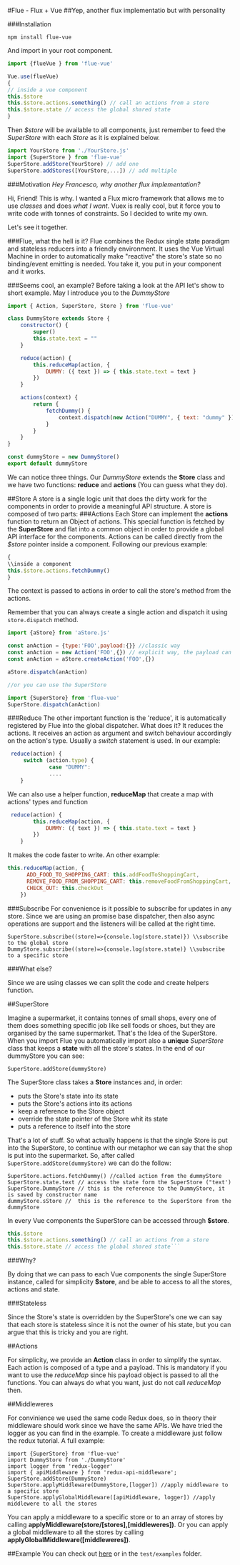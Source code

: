 #Flue - Flux + Vue
##Yep, another flux implementatio but with personality

###Installation

```
npm install flue-vue
```
And import in your root component.

```javascript
import {flueVue } from 'flue-vue'

Vue.use(flueVue)
{
// inside a vue component
this.$store
this.$store.actions.something() // call an actions from a store
this.$store.state // access the global shared state
}
```

Then *$store* will be available to all components, just remember to feed the *SuperStore* with each *Store* as it is explained below.

```javascript
import YourStore from './YourStore.js'
import {SuperStore } from 'flue-vue'
SuperStore.addStore(YourStore) // add one
SuperStore.addStores([YourStore,...]) // add multiple
```


###Motivation
*Hey Francesco, why another flux implementation?*

Hi, Friend! This is why. I wanted a Flux micro framework that allows me to use *classes* and does *what I want*. Vuex is really cool, but it force you to write code with tonnes of constraints. So I decided to write my own. 

Let's see it together.

###Flue, what the hell is it?
Flue combines the Redux single state paradigm and stateless reducers into a friendly environment. It uses the Vue Virtual Machine in order to automatically make "reactive" the store's state so no binding/event emitting is needed. You take it, you put in your component and it works.

###Seems cool, an example?
Before taking a look at the API let's show to short example. May I introduce you to the *DummyStore*

```javascript
import { Action, SuperStore, Store } from 'flue-vue'

class DummyStore extends Store {
    constructor() {
        super()
        this.state.text = ""
    }

    reduce(action) {
        this.reduceMap(action, {
            DUMMY: ({ text }) => { this.state.text = text }
        })
    }

    actions(context) {
        return {
            fetchDummy() {
                context.dispatch(new Action("DUMMY", { text: "dummy" }))
            }
        }
    }
}

const dummyStore = new DummyStore()
export default dummyStore
```

We can notice three things. Our *DummyStore* extends the **Store** class and we have two functions: **reduce** and **actions** (You can guess what they do).

##Store
A store is a single logic unit that does the dirty work for the components in order to provide a meaningful API structure. A store is composed of two parts:
###Actions
Each Store can implement the **actions** function to return an Object of actions. This special function is fetched by the **SuperStore**  and flat into a common object in order to provide a global API interface for the components. Actions can be called directly from the *$store* pointer inside a component. Following our previous example:

```javascript
{
\\inside a component
this.$store.actions.fetchDummy()
}
```

The context is passed to actions in order to call the store's method from the actions.

Remember that you can always create a single action and dispatch it using `store.dispatch` method.

```javascript
import {aStore} from 'aStore.js'

const anAction = {type:'FOO',payload:{}} //classic way
const anAction = new Action('FOO',{}) // explicit way, the payload can be remove if empty
const anAction = aStore.createAction('FOO',{})

aStore.dispatch(anAction)

//or you can use the SuperStore

import {SuperStore} from 'flue-vue'
SuperStore.dispatch(anAction)
```


###Reduce
The other important function is the 'reduce', it is automatically registered by Flue into the global dispatcher. What does it? It reduces the actions. It receives an action as argument and switch behaviour accordingly on the action's type. Usually a *switch* statement is used. In our example:
```javascript
 reduce(action) {
     switch (action.type) {
             case "DUMMY":
             ....
    }
```

We can also use a helper function, **reduceMap** that create a map with actions' types and function

```javascript
 reduce(action) {
        this.reduceMap(action, {
            DUMMY: ({ text }) => { this.state.text = text }
        })
    }
```

It makes the code faster to write. An other example:

```javascript
this.reduceMap(action, {
      ADD_FOOD_TO_SHOPPING_CART: this.addFoodToShoppingCart,
      REMOVE_FOOD_FROM_SHOPPING_CART: this.removeFoodFromShoppingCart,
      CHECK_OUT: this.checkOut
    })
```

###Subscribe
For convenience is it possible to subscribe for updates in any store. Since we are using an promise base dispatcher, then also async operations are support and the listeners will be called at the right time. 

```
SuperStore.subscribe((store)=>{console.log(store.state)}) \\subscribe to the global store
DummyStore.subscribe((store)=>{console.log(store.state)} \\subscribe to a specific store

```

###What else?

Since we are using classes we can split the code and create helpers function.

##SuperStore

Imagine a supermarket, it contains tonnes of small shops, every one of them does something specific job like sell foods or shoes, but they are organised by the same supermarket. That's the Idea of the SuperStore. When you import Flue you automatically import also a **unique** *SuperStore* class that keeps a **state** with all the store's states. In the end of our dummyStore you can see:

```
SuperStore.addStore(dummyStore)
```
The SuperStore class takes a **Store** instances and, in order:

* puts the Store's state into its state
* puts the Store's actions into its actions
* keep a reference to the Store object 
* override the state pointer of the Store whit its state
* puts a reference to itself into the store

That's a lot of stuff. So what actually happens is that the single Store is put into the SuperStore, to continue with our metaphor we can say that the shop is put into the supermarket. So, after called ```SuperStore.addStore(dummyStore)``` we can do the follow:

```
SuperStore.actions.fetchDummy() //called action from the dummyStore
SuperStore.state.text // access the state form the SuperStore ("text')
SuperStore.DummyStore // this is the reference to the DummyStore, it is saved by constructor name
dummyStore.sStore //  this is the reference to the SuperStore from the dummyStore
```
In every Vue components the SuperStore can be accessed through **$store**. 

```javascript
this.$store
this.$store.actions.something() // call an actions from a store
this.$store.state // access the global shared state```
```

###Why?

By doing that we can pass to each Vue components the single SuperStore instance, called for simplicity **$store**, and be able to access to all the stores, actions and state.

###Stateless

Since the Store's state is overridden by the SuperStore's one we can say that each store is stateless since it is not the owner of his state, but you can argue that this is tricky and you are right.

##Actions

For simplicity, we provide an **Action** class in order to simplify the syntax. Each action is composed of a type and a payload. This is mandatory if you want to use the *reduceMap* since his payload object is passed to all the functions. You can always do what you want, just do not call *reduceMap* then.

##Middleweres

For convinience we used the same code Redux does, so in theory their middleware should work since we have the same APIs. We have tried the logger as you can find in the example. To create a middleware just follow the redux tutorial. A full example:

```
import {SuperStore} from 'flue-vue'
import DummyStore from './DummyStore'
import logger from 'redux-logger'
import { apiMiddleware } from 'redux-api-middleware';
SuperStore.addStore(DummyStore)
SuperStore.applyMiddleware(DummyStore,[logger]) //apply middleware to a specific store
SuperStore.applyGlobalMiddleware([apiMiddleware, logger]) //apply middlewere to all the stores
```

You can apply a middleware to a specific store or to an array of stores by calling **applyMiddleware(store/[stores],[middleweres])**. Or you can apply a global middleware to all the stores by calling **applyGlobalMiddleware([middleweres])**.

##Example
You can check out [here](https://github.com/FrancescoSaverioZuppichini/flueVueExample) or in the ```test/examples``` folder.
